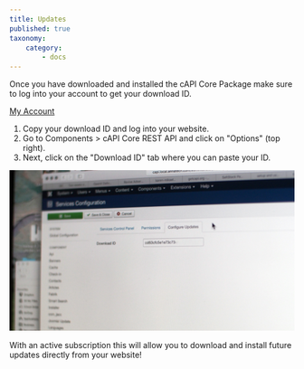 ```yaml
---
title: Updates
published: true
taxonomy:
    category:
        - docs
---
```


Once you have downloaded and installed the cAPI Core Package make sure to log into your account to get your download ID.

[My Account](https://www.annatech.com/index.php?option=com_payplans&view=dashboard&task=frontview&Itemid=1014)

1. Copy your download ID and log into your website.
2. Go to Components > cAPI Core REST API and click on "Options" (top right).
3. Next, click on the "Download ID" tab where you can paste your ID.

![](capi-configure-updates.jpg)

With an active subscription this will allow you to download and install future updates directly from your website!